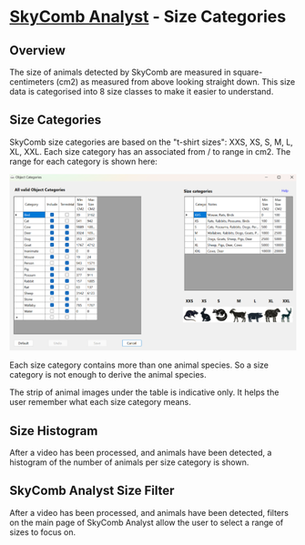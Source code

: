 # [SkyComb Analyst](https://github.com/PhilipQuirke/SkyCombAnalystHelp/blob/main/README.md) - Size Categories

## Overview
The size of animals detected by SkyComb are measured in square-centimeters (cm2) as measured from above looking straight down.
This size data is categorised into 8 size classes to make it easier to understand.

## Size Categories
SkyComb size categories are based on the "t-shirt sizes": XXS, XS, S, M, L, XL, XXL.
Each size category has an associated from / to range in cm2. The range for each category is shown here:

![Animal Sizes](./Static/AnimalSizes.png?raw=true "Animal Sizes")

Each size category contains more than one animal species. 
So a size category is not enough to derive the animal species. 

The strip of animal images under the table is indicative only. 
It helps the user remember what each size category means.

## Size Histogram
After a video has been processed, and animals have been detected, 
a histogram of the number of animals per size category is shown.

## SkyComb Analyst Size Filter
After a video has been processed, and animals have been detected, 
filters on the main page of SkyComb Analyst allow the user to select a range of sizes to focus on.
